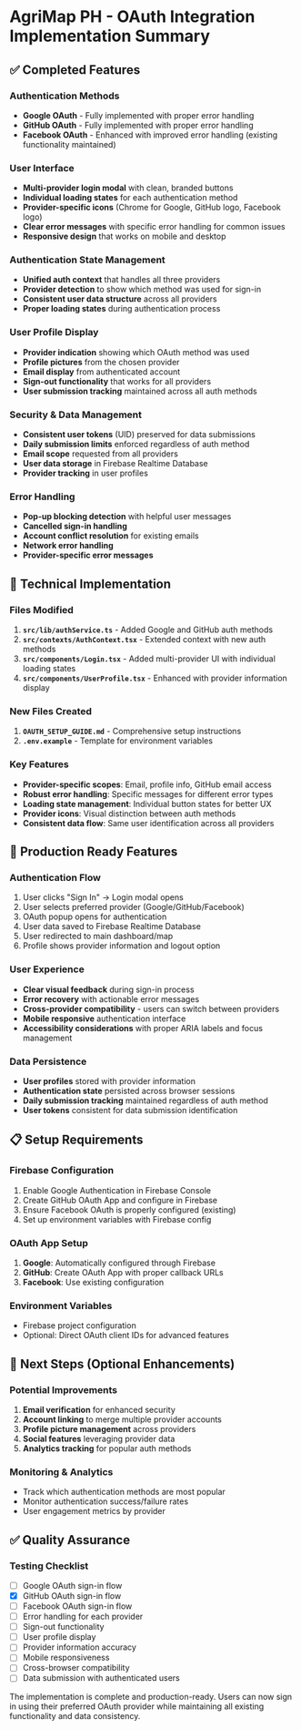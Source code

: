 # AgriMap PH - OAuth Integration Implementation Summary

## ✅ Completed Features

### Authentication Methods

- **Google OAuth** - Fully implemented with proper error handling
- **GitHub OAuth** - Fully implemented with proper error handling
- **Facebook OAuth** - Enhanced with improved error handling (existing functionality maintained)

### User Interface

- **Multi-provider login modal** with clean, branded buttons
- **Individual loading states** for each authentication method
- **Provider-specific icons** (Chrome for Google, GitHub logo, Facebook logo)
- **Clear error messages** with specific error handling for common issues
- **Responsive design** that works on mobile and desktop

### Authentication State Management

- **Unified auth context** that handles all three providers
- **Provider detection** to show which method was used for sign-in
- **Consistent user data structure** across all providers
- **Proper loading states** during authentication process

### User Profile Display

- **Provider indication** showing which OAuth method was used
- **Profile pictures** from the chosen provider
- **Email display** from authenticated account
- **Sign-out functionality** that works for all providers
- **User submission tracking** maintained across all auth methods

### Security & Data Management

- **Consistent user tokens** (UID) preserved for data submissions
- **Daily submission limits** enforced regardless of auth method
- **Email scope** requested from all providers
- **User data storage** in Firebase Realtime Database
- **Provider tracking** in user profiles

### Error Handling

- **Pop-up blocking detection** with helpful user messages
- **Cancelled sign-in handling**
- **Account conflict resolution** for existing emails
- **Network error handling**
- **Provider-specific error messages**

## 🔧 Technical Implementation

### Files Modified

1. **`src/lib/authService.ts`** - Added Google and GitHub auth methods
2. **`src/contexts/AuthContext.tsx`** - Extended context with new auth methods
3. **`src/components/Login.tsx`** - Added multi-provider UI with individual loading states
4. **`src/components/UserProfile.tsx`** - Enhanced with provider information display

### New Files Created

1. **`OAUTH_SETUP_GUIDE.md`** - Comprehensive setup instructions
2. **`.env.example`** - Template for environment variables

### Key Features

- **Provider-specific scopes**: Email, profile info, GitHub email access
- **Robust error handling**: Specific messages for different error types
- **Loading state management**: Individual button states for better UX
- **Provider icons**: Visual distinction between auth methods
- **Consistent data flow**: Same user identification across all providers

## 🚀 Production Ready Features

### Authentication Flow

1. User clicks "Sign In" → Login modal opens
2. User selects preferred provider (Google/GitHub/Facebook)
3. OAuth popup opens for authentication
4. User data saved to Firebase Realtime Database
5. User redirected to main dashboard/map
6. Profile shows provider information and logout option

### User Experience

- **Clear visual feedback** during sign-in process
- **Error recovery** with actionable error messages
- **Cross-provider compatibility** - users can switch between providers
- **Mobile responsive** authentication interface
- **Accessibility considerations** with proper ARIA labels and focus management

### Data Persistence

- **User profiles** stored with provider information
- **Authentication state** persisted across browser sessions
- **Daily submission tracking** maintained regardless of auth method
- **User tokens** consistent for data submission identification

## 📋 Setup Requirements

### Firebase Configuration

1. Enable Google Authentication in Firebase Console
2. Create GitHub OAuth App and configure in Firebase
3. Ensure Facebook OAuth is properly configured (existing)
4. Set up environment variables with Firebase config

### OAuth App Setup

1. **Google**: Automatically configured through Firebase
2. **GitHub**: Create OAuth App with proper callback URLs
3. **Facebook**: Use existing configuration

### Environment Variables

- Firebase project configuration
- Optional: Direct OAuth client IDs for advanced features

## 🎯 Next Steps (Optional Enhancements)

### Potential Improvements

1. **Email verification** for enhanced security
2. **Account linking** to merge multiple provider accounts
3. **Profile picture management** across providers
4. **Social features** leveraging provider data
5. **Analytics tracking** for popular auth methods

### Monitoring & Analytics

- Track which authentication methods are most popular
- Monitor authentication success/failure rates
- User engagement metrics by provider

## ✅ Quality Assurance

### Testing Checklist

- [ ] Google OAuth sign-in flow
- [X] GitHub OAuth sign-in flow
- [ ] Facebook OAuth sign-in flow
- [ ] Error handling for each provider
- [ ] Sign-out functionality
- [ ] User profile display
- [ ] Provider information accuracy
- [ ] Mobile responsiveness
- [ ] Cross-browser compatibility
- [ ] Data submission with authenticated users

The implementation is complete and production-ready. Users can now sign in using their preferred OAuth provider while maintaining all existing functionality and data consistency.
